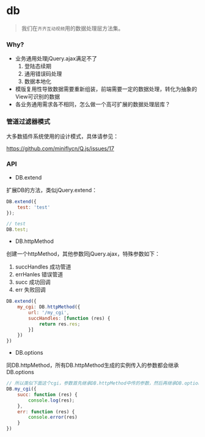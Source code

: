 # db

> 我们在`齐齐互动视频`用的数据处理层方法集。

### Why?

* 业务通用处理jQuery.ajax满足不了
    1. 登陆态续期
    2. 通用错误码处理
    3. 数据本地化
* 模版复用性导致数据需要重新组装，前端需要一定的数据处理，转化为抽象的View可识别的数据
* 各业务通用需求各不相同，怎么做一个高可扩展的数据处理层库？

### 管道过滤器模式

大多数插件系统使用的设计模式，具体请参见：

https://github.com/miniflycn/Q.js/issues/17

### API

* DB.extend

扩展DB的方法，类似jQuery.extend：

```javascript
DB.extend({
    test: 'test'
});

// test
DB.test;
```

* DB.httpMethod

创建一个httpMethod，其他参数同jQuery.ajax，特殊参数如下：

1. succHandles 成功管道
2. errHanles 错误管道
3. succ 成功回调
4. err 失败回调


```javascript
DB.extend({
    my_cgi: DB.httpMethod({
        url: '/my_cgi',
        succHandles: [function (res) {
            return res.res;
        }]
    })
})
```

* DB.options

同DB.httpMethod，所有DB.httpMethod生成的实例传入的参数都会继承DB.options

```javascript
// 所以类似下面这个cgi，参数首先继承DB.httpMethod中传的参数，然后再继承DB.options中的参数
DB.my_cgi({
    succ: function (res) {
        console.log(res);
    },
    err: function (res) {
        console.error(res)
    }
})
```


